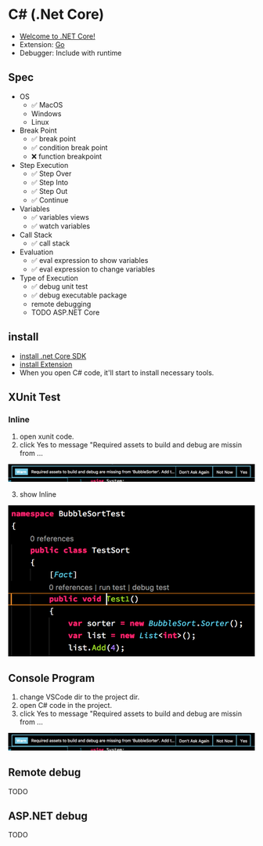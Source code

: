 # C# (.Net Core)

* [Welcome to .NET Core!](https://dotnet.github.io/)
* Extension: [Go](https://marketplace.visualstudio.com/items?itemName=lukehoban.Go)
* Debugger: Include with runtime

## Spec

* OS
	* ✅ MacOS
	*  Windows
	*  Linux
* Break Point
	* ✅ break point
	* ✅ condition break point
	* ❌ function breakpoint
* Step Execution
	* ✅ Step Over
	* ✅ Step Into
	* ✅ Step Out
	* ✅ Continue
* Variables
	* ✅ variables views
	* ✅ watch variables
* Call Stack
	* ✅ call stack
* Evaluation
	* ✅ eval expression to show variables
	* ✅ eval expression to change variables
* Type of Execution
	* ✅ debug unit test
	* ✅ debug executable package
	*  remote debugging
	* TODO ASP.NET Core

## install

* [install .net Core SDK](https://www.microsoft.com/net/core)
* [install Extension](https://marketplace.visualstudio.com/items?itemName=ms-vscode.csharp)
* When you open C# code, it'll start to install necessary tools.

## XUnit Test

### Inline

1. open xunit code.
2. click Yes to message "Required assets to build and debug are missin from ...

![startup](startup.png)

3. show Inline

![XUnit](xunit.png)

## Console Program

1. change VSCode dir to the project dir.
2. open C# code in the project.
3. click Yes to message "Required assets to build and debug are missin from ...

![startup](startup.png)

## Remote debug

TODO

## ASP.NET debug

TODO

